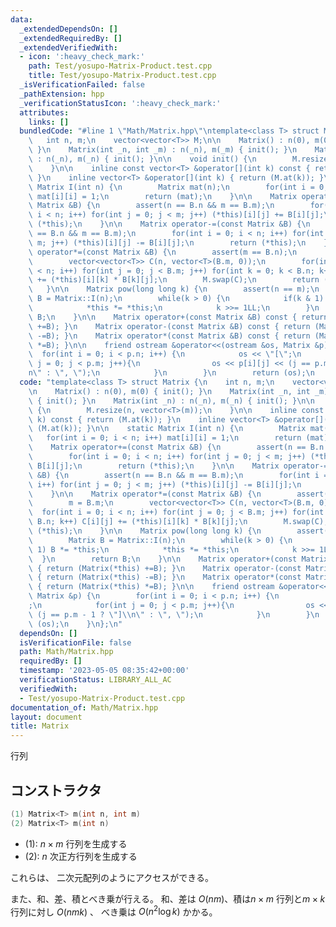 ```yaml
---
data:
  _extendedDependsOn: []
  _extendedRequiredBy: []
  _extendedVerifiedWith:
  - icon: ':heavy_check_mark:'
    path: Test/yosupo-Matrix-Product.test.cpp
    title: Test/yosupo-Matrix-Product.test.cpp
  _isVerificationFailed: false
  _pathExtension: hpp
  _verificationStatusIcon: ':heavy_check_mark:'
  attributes:
    links: []
  bundledCode: "#line 1 \"Math/Matrix.hpp\"\ntemplate<class T> struct Matrix {\n \
    \   int n, m;\n    vector<vector<T>> M;\n\n    Matrix() : n(0), m(0) { init();\
    \ }\n    Matrix(int _n, int _m) : n(_n), m(_m) { init(); }\n    Matrix(int _n)\
    \ : n(_n), m(_n) { init(); }\n\n    void init() {\n        M.resize(n, vector<T>(m));\n\
    \    }\n\n    inline const vector<T> &operator[](int k) const { return (M.at(k));\
    \ }\n    inline vector<T> &operator[](int k) { return (M.at(k)); }\n\n    static\
    \ Matrix I(int n) {\n        Matrix mat(n);\n        for(int i = 0; i < n; i++)\
    \ mat[i][i] = 1;\n        return (mat);\n    }\n\n    Matrix operator+=(const\
    \ Matrix &B) {\n        assert(n == B.n && m == B.m);\n        for(int i = 0;\
    \ i < n; i++) for(int j = 0; j < m; j++) (*this)[i][j] += B[i][j];\n        return\
    \ (*this);\n    }\n\n    Matrix operator-=(const Matrix &B) {\n        assert(n\
    \ == B.n && m == B.m);\n        for(int i = 0; i < n; i++) for(int j = 0; j <\
    \ m; j++) (*this)[i][j] -= B[i][j];\n        return (*this);\n    }\n\n    Matrix\
    \ operator*=(const Matrix &B) {\n        assert(m == B.n);\n        m = B.m;\n\
    \        vector<vector<T>> C(n, vector<T>(B.m, 0));\n        for(int i = 0; i\
    \ < n; i++) for(int j = 0; j < B.m; j++) for(int k = 0; k < B.n; k++) C[i][j]\
    \ += (*this)[i][k] * B[k][j];\n        M.swap(C);\n        return (*this);\n \
    \   }\n\n    Matrix pow(long long k) {\n        assert(n == m);\n        Matrix\
    \ B = Matrix::I(n);\n        while(k > 0) {\n            if(k & 1) B *= *this;\n\
    \            *this *= *this;\n            k >>= 1LL;\n        }\n        return\
    \ B;\n    }\n\n    Matrix operator+(const Matrix &B) const { return (Matrix(*this)\
    \ +=B); }\n    Matrix operator-(const Matrix &B) const { return (Matrix(*this)\
    \ -=B); }\n    Matrix operator*(const Matrix &B) const { return (Matrix(*this)\
    \ *=B); }\n\n    friend ostream &operator<<(ostream &os, Matrix &p) {\n      \
    \  for(int i = 0; i < p.n; i++) {\n            os << \"[\";\n            for(int\
    \ j = 0; j < p.m; j++){\n                os << p[i][j] << (j == p.m - 1 ? \"]\\\
    n\" : \", \");\n            }\n        }\n        return (os);\n    }\n};\n"
  code: "template<class T> struct Matrix {\n    int n, m;\n    vector<vector<T>> M;\n\
    \n    Matrix() : n(0), m(0) { init(); }\n    Matrix(int _n, int _m) : n(_n), m(_m)\
    \ { init(); }\n    Matrix(int _n) : n(_n), m(_n) { init(); }\n\n    void init()\
    \ {\n        M.resize(n, vector<T>(m));\n    }\n\n    inline const vector<T> &operator[](int\
    \ k) const { return (M.at(k)); }\n    inline vector<T> &operator[](int k) { return\
    \ (M.at(k)); }\n\n    static Matrix I(int n) {\n        Matrix mat(n);\n     \
    \   for(int i = 0; i < n; i++) mat[i][i] = 1;\n        return (mat);\n    }\n\n\
    \    Matrix operator+=(const Matrix &B) {\n        assert(n == B.n && m == B.m);\n\
    \        for(int i = 0; i < n; i++) for(int j = 0; j < m; j++) (*this)[i][j] +=\
    \ B[i][j];\n        return (*this);\n    }\n\n    Matrix operator-=(const Matrix\
    \ &B) {\n        assert(n == B.n && m == B.m);\n        for(int i = 0; i < n;\
    \ i++) for(int j = 0; j < m; j++) (*this)[i][j] -= B[i][j];\n        return (*this);\n\
    \    }\n\n    Matrix operator*=(const Matrix &B) {\n        assert(m == B.n);\n\
    \        m = B.m;\n        vector<vector<T>> C(n, vector<T>(B.m, 0));\n      \
    \  for(int i = 0; i < n; i++) for(int j = 0; j < B.m; j++) for(int k = 0; k <\
    \ B.n; k++) C[i][j] += (*this)[i][k] * B[k][j];\n        M.swap(C);\n        return\
    \ (*this);\n    }\n\n    Matrix pow(long long k) {\n        assert(n == m);\n\
    \        Matrix B = Matrix::I(n);\n        while(k > 0) {\n            if(k &\
    \ 1) B *= *this;\n            *this *= *this;\n            k >>= 1LL;\n      \
    \  }\n        return B;\n    }\n\n    Matrix operator+(const Matrix &B) const\
    \ { return (Matrix(*this) +=B); }\n    Matrix operator-(const Matrix &B) const\
    \ { return (Matrix(*this) -=B); }\n    Matrix operator*(const Matrix &B) const\
    \ { return (Matrix(*this) *=B); }\n\n    friend ostream &operator<<(ostream &os,\
    \ Matrix &p) {\n        for(int i = 0; i < p.n; i++) {\n            os << \"[\"\
    ;\n            for(int j = 0; j < p.m; j++){\n                os << p[i][j] <<\
    \ (j == p.m - 1 ? \"]\\n\" : \", \");\n            }\n        }\n        return\
    \ (os);\n    }\n};\n"
  dependsOn: []
  isVerificationFile: false
  path: Math/Matrix.hpp
  requiredBy: []
  timestamp: '2023-05-05 08:35:42+00:00'
  verificationStatus: LIBRARY_ALL_AC
  verifiedWith:
  - Test/yosupo-Matrix-Product.test.cpp
documentation_of: Math/Matrix.hpp
layout: document
title: Matrix
---
```


行列

## コンストラクタ
```cpp
(1) Matrix<T> m(int n, int m)
(2) Matrix<T> m(int n)
```

- (1): $n \times m$ 行列を生成する 
- (2): $n$ 次正方行列を生成する

これらは、 二次元配列のようにアクセスができる。

また、和、差、積とべき乗が行える。
和、差は $O(nm)$、積は$n \times m$ 行列と$m \times k$ 行列に対し $O(nmk)$ 、
べき乗は $O(n^2 \log k)$ かかる。
